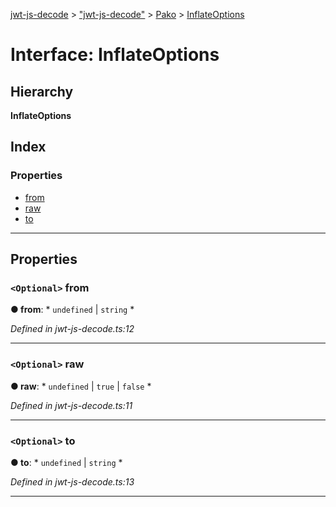 [jwt-js-decode](../README.md) > ["jwt-js-decode"](../modules/_jwt_js_decode_.md) > [Pako](../modules/_jwt_js_decode_.pako.md) > [InflateOptions](../interfaces/_jwt_js_decode_.pako.inflateoptions.md)

# Interface: InflateOptions

## Hierarchy

**InflateOptions**

## Index

### Properties

* [from](_jwt_js_decode_.pako.inflateoptions.md#from)
* [raw](_jwt_js_decode_.pako.inflateoptions.md#raw)
* [to](_jwt_js_decode_.pako.inflateoptions.md#to)

---

## Properties

<a id="from"></a>

### `<Optional>` from

**● from**: * `undefined` &#124; `string`
*

*Defined in jwt-js-decode.ts:12*

___
<a id="raw"></a>

### `<Optional>` raw

**● raw**: * `undefined` &#124; `true` &#124; `false`
*

*Defined in jwt-js-decode.ts:11*

___
<a id="to"></a>

### `<Optional>` to

**● to**: * `undefined` &#124; `string`
*

*Defined in jwt-js-decode.ts:13*

___

